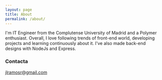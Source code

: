 ```yaml
---
layout: page
title: About
permalink: /about/
---
```


I'm IT Engineer from the Complutense University of Madrid and a Polymer enthusiast. Overall, I love following trends of front-end world, developing projects and learning continuously about it. I've also made back-end designs with NodeJs and Express.

### Contacta

[jlramosr@gmail.com](mailto:jlramosr@gmail.com)